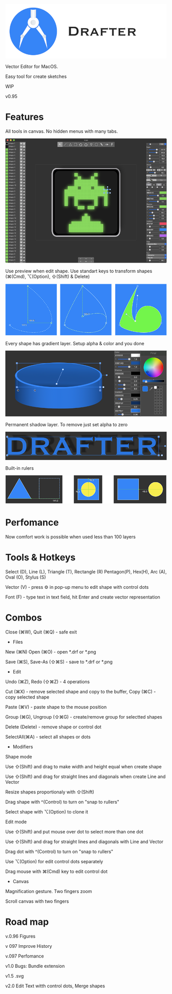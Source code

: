 ![Screenshot](screenshot/logo.png)

Vector Editor for MacOS.

Easy tool for create sketches

WIP

v0.95

# Features

All tools in canvas. No hidden menus with many tabs.

![Screenshot](screenshot/screenshot1.png)

Use preview when edit shape. 
Use standart keys to transform shapes (⌘(Cmd), ⌥(Option), ⇧(Shift) & Delete)

![Screenshot](screenshot/screenshot2.png)

Every shape has gradient layer.  Setup alpha & color and you done

![Screenshot](screenshot/screenshot3.png)

Permanent shadow layer. To remove just set alpha to zero

![Screenshot](screenshot/screenshot4.png)

Built-in rulers

![Screenshot](screenshot/screenshot5.png)

# Perfomance

Now comfort work is possible when used less than 100 layers

# Tools & Hotkeys

Select (D), Line (L), Triangle (T), Rectangle (R) Pentagon(P), Hex(H), Arc (A), Oval (O), Stylus (S)

Vector (V) - press ⚙ in pop-up menu to edit shape with control dots

Font (F) - type text in text field, hit Enter and create vector representation

# Combos

Close (⌘W), Quit (⌘Q) -  safe exit

- Files

New (⌘N) Open (⌘O) - open *.drf or *.png  

Save (⌘S), Save-As (⇧⌘S) - save to *.drf or *.png

- Edit

Undo (⌘Z), Redo (⇧⌘Z) - 4 operations

Cut (⌘X) - remove selected shape and copy to the buffer, Copy (⌘C) - copy selected shape

Paste (⌘V) - paste shape to the mouse position

Group (⌘G), Ungroup (⇧⌘G)  - create/remove group for selectted shapes

Delete (Delete) - remove shape or control dot

SelectAll(⌘A) - select all shapes or dots

- Modifiers

Shape mode

Use ⇧(Shift) and drag to make width and height equal when create shape

Use ⇧(Shift) and drag for straight lines and diagonals when create Line and Vector

Resize shapes proportionaly with ⇧(Shift)

Drag shape  with ^(Control) to turn on "snap to rullers"

Select shape with ⌥(Option) to clone it

Edit mode

Use ⇧(Shift) and put mouse over dot to select more than one dot

Use ⇧(Shift) and drag for straight lines and diagonals with Line and Vector

Drag dot with ^(Control) to turn on "snap to rullers"

Use ⌥(Option) for edit control dots separately

Drag mouse with  ⌘(Cmd) key to edit control dot

- Canvas

Magnification gesture. Two fingers zoom

Scroll canvas with two fingers


# Road map

v.0.96 Figures

v 097 Improve History

v.097 Perfomance

v1.0 Bugs:  Bundle extension

v1.5 .svg

v2.0 Edit Text witth control dots, Merge shapes


